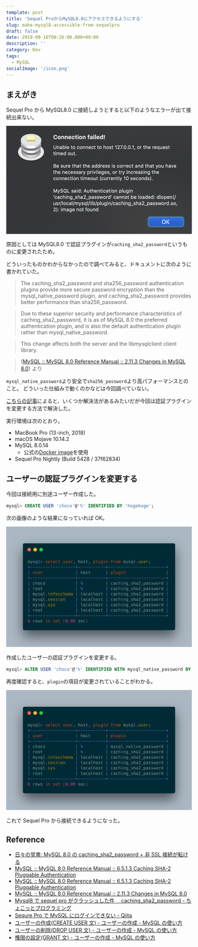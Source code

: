 ```yaml
---
template: post
title: 'Sequel ProからMySQL8.0にアクセスできるようにする'
slug: make-mysql8-accessible-from-sequelpro
draft: false
date: 2019-09-16T00:26:00.000+09:00
description: ''
category: Dev
tags:
  - MySQL
socialImage: '/icon.png'
---
```


## まえがき

Sequel Pro から MySQL8.0 に接続しようとすると以下のようなエラーが出て接続出来ない。

![dialog](./dialog.png)

原因としては MySQL8.0 で認証プラグインが`caching_sha2_password`というものに変更されたため。

どういったものかわからなかったので調べてみると、ドキュメントに次のように書かれていた。

> The caching_sha2_password and sha256_password authentication plugins provide more secure password encryption than the mysql_native_password plugin, and caching_sha2_password provides better performance than sha256_password.

> Due to these superior security and performance characteristics of caching_sha2_password, it is as of MySQL 8.0 the preferred authentication plugin, and is also the default authentication plugin rather than mysql_native_password.

> This change affects both the server and the libmysqlclient client library.

> ([MySQL :: MySQL 8.0 Reference Manual :: 2.11.3 Changes in MySQL 8.0](https://dev.mysql.com/doc/refman/8.0/en/upgrading-from-previous-series.html#upgrade-caching-sha2-password)) より

`mysql_native_password`より安全で`sha256_password`より高パフォーマンスとのこと。
どういった仕組みで動くのかなどは今回調べていない。

[こちらの記事](https://yoku0825.blogspot.com/2018/10/mysql-80cachingsha2password-ssl.html)によると、いくつか解決法があるみたいだが今回は認証プラグインを変更する方法で解決した。

実行環境は次のとおり。

- MacBook Pro (13-inch, 2018)
- macOS Mojave 10.14.2
- MySQL 8.0.14
  - 公式の[Docker image](https://hub.docker.com/_/mysql)を使用
- Sequel Pro Nightly (Build 5428 / 37f62834)

## ユーザーの認証プラグインを変更する

今回は接続用に別途ユーザー作成した。

```sql
mysql> CREATE USER 'choco'@'%' IDENTIFIED BY 'hogehoge';
```

次の画像のような結果になっていれば OK。

![user-list-before](./user-list-before.png)

作成したユーザーの認証プラグインを変更する。

```sql
mysql> ALTER USER 'choco'@'%' IDENTIFIED WITH mysql_native_password BY 'hogehoge';
```

再度確認すると、`plugin`の項目が変更されていることがわかる。

![user-list-after](./user-list-after.png)

これで Sequel Pro から接続できるようになった。

## Reference

- [日々の覚書: MySQL 8.0 の caching_sha2_password + 非 SSL 接続が転ける](https://yoku0825.blogspot.com/2018/10/mysql-80cachingsha2password-ssl.html)
- [MySQL :: MySQL 8.0 Reference Manual :: 6.5.1.3 Caching SHA-2 Pluggable Authentication](https://dev.mysql.com/doc/refman/8.0/en/caching-sha2-pluggable-authentication.html#caching-sha2-pluggable-authentication-cache-operation)
- [MySQL :: MySQL 8.0 Reference Manual :: 6.5.1.3 Caching SHA-2 Pluggable Authentication](https://dev.mysql.com/doc/refman/8.0/en/caching-sha2-pluggable-authentication.html)
- [MySQL :: MySQL 8.0 Reference Manual :: 2.11.3 Changes in MySQL 8.0](https://dev.mysql.com/doc/refman/8.0/en/upgrading-from-previous-series.html#upgrade-caching-sha2-password)
- [Mysql8 で sequel pro がクラッシュした件　 caching_sha2_password - ちょこっとプログラミング](https://stlisacity.hatenablog.com/entry/2018/07/15/170001)
- [Sequre Pro で MySQL にログインできない - Qiita](https://qiita.com/r641ywork/items/7f0ca12ced72363f9448)
- [ユーザーの作成(CREATE USER 文) - ユーザーの作成 - MySQL の使い方](https://www.dbonline.jp/mysql/user/index1.html)
- [ユーザーの削除(DROP USER 文) - ユーザーの作成 - MySQL の使い方](https://www.dbonline.jp/mysql/user/index4.html)
- [権限の設定(GRANT 文) - ユーザーの作成 - MySQL の使い方](https://www.dbonline.jp/mysql/user/index6.html)
